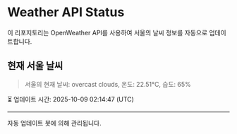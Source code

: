 
# Weather API Status

이 리포지토리는 OpenWeather API를 사용하여 서울의 날씨 정보를 자동으로 업데이트합니다.

## 현재 서울 날씨
> 서울의 현재 날씨: overcast clouds, 온도: 22.51°C, 습도: 65%

⏳ 업데이트 시간: 2025-10-09 02:14:47 (UTC)

---
자동 업데이트 봇에 의해 관리됩니다.
